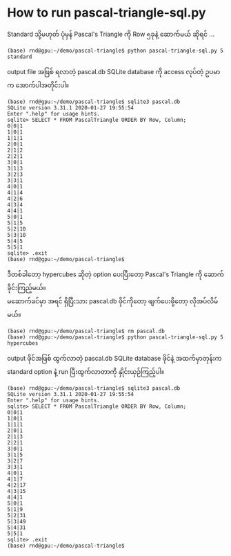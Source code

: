 # How to run pascal-triangle-sql.py

Standard သို့မဟုတ် ပုံမှန် Pascal's Triangle ကို Row ၅ခုနဲ့ ဆောက်မယ် ဆိုရင် ...  

```
(base) rnd@gpu:~/demo/pascal-triangle$ python pascal-triangle-sql.py 5 standard
```

output file အဖြစ် ရလာတဲ့ pascal.db SQLite database ကို access လုပ်တဲ့ ဥပမာ က အောက်ပါအတိုင်းပါ။  

```
(base) rnd@gpu:~/demo/pascal-triangle$ sqlite3 pascal.db
SQLite version 3.31.1 2020-01-27 19:55:54
Enter ".help" for usage hints.
sqlite> SELECT * FROM PascalTriangle ORDER BY Row, Column;
0|0|1
1|0|1
1|1|1
2|0|1
2|1|2
2|2|1
3|0|1
3|1|3
3|2|3
3|3|1
4|0|1
4|1|4
4|2|6
4|3|4
4|4|1
5|0|1
5|1|5
5|2|10
5|3|10
5|4|5
5|5|1
sqlite> .exit
(base) rnd@gpu:~/demo/pascal-triangle$
```

ဒီတစ်ခါတော့ hypercubes ဆိုတဲ့ option ပေးပြီးတော့ Pascal's Triangle ကို ဆောက်ခိုင်းကြည့်မယ်။  
မဆောက်ခင်မှာ အရင် ရှိပြီးသား pascal.db ဖိုင်ကိုတော့ ဖျက်ပေးဖို့တော့ လိုအပ်လိမ်မယ်။  

```
(base) rnd@gpu:~/demo/pascal-triangle$ rm pascal.db
(base) rnd@gpu:~/demo/pascal-triangle$ python pascal-triangle-sql.py 5 hypercubes
```

output ဖိုင်အဖြစ် ထွက်လာတဲ့ pascal.db SQLite database ဖိုင်နဲ့ အထက်မှာတုန်းက standard option နဲ့ run ပြီးထွက်လာတာကို နှိုင်းယှဉ်ကြည့်ပါ။  

```
(base) rnd@gpu:~/demo/pascal-triangle$ sqlite3 pascal.db
SQLite version 3.31.1 2020-01-27 19:55:54
Enter ".help" for usage hints.
sqlite> SELECT * FROM PascalTriangle ORDER BY Row, Column;
0|0|1
1|0|1
1|1|1
2|0|1
2|1|3
2|2|1
3|0|1
3|1|5
3|2|7
3|3|1
4|0|1
4|1|7
4|2|17
4|3|15
4|4|1
5|0|1
5|1|9
5|2|31
5|3|49
5|4|31
5|5|1
sqlite> .exit
(base) rnd@gpu:~/demo/pascal-triangle$
```


```

```

```

```
